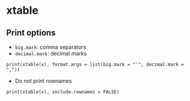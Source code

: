 # xtable

## Print options

* `big.mark`: comma separators
* `decimal.mark`: decimal marks

```
print(xtable(x), format.args = list(big.mark = "'", decimal.mark = ","))
```

* Do not print rownames

```
print(xtable(x), include.rownames = FALSE)
```